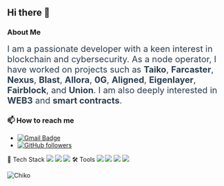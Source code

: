 ## Hi there 👋


### About Me
<span style="font-size: 20px; color: #2c3e50;">I am a passionate developer with a keen interest in blockchain and cybersecurity. As a node operator, I have worked on projects such as <strong>Taiko</strong>, <strong>Farcaster</strong>, <strong>Nexus</strong>, <strong>Blast</strong>, <strong>Allora</strong>, <strong>0G</strong>, <strong>Aligned</strong>, <strong>Eigenlayer</strong>, <strong>Fairblock</strong>, and <strong>Union</strong>. I am also deeply interested in <strong>WEB3</strong> and <strong>smart contracts</strong>.</span>

### 📫 How to reach me
- [![Gmail Badge](https://img.shields.io/badge/meowmeow240712@gmail-c14438?style=flat&logo=Gmail&logoColor=white&link=mailto:meowmeow240712@gmail)](mailto:meowmeow240712@gmail)
- [![GitHub followers](https://img.shields.io/github/followers/rkdeornr0414?label=Follow&style=social)](https://github.com/rkdeornr0414)


🔧 Tech Stack
<img src="https://img.shields.io/badge/c++-00599C.svg?style=for-the-badge&logo=c%2B%2B&logoColor=white" />
<img src="https://img.shields.io/badge/python-3776AB.svg?style=for-the-badge&logo=python&logoColor=white" />
<img src="https://img.shields.io/badge/linux-FCC624.svg?style=for-the-badge&logo=linux&logoColor=black" />
🛠 Tools
<img src="https://img.shields.io/badge/git-F05032.svg?style=for-the-badge&logo=git&logoColor=white" />
<img src="https://img.shields.io/badge/docker-2496ED.svg?style=for-the-badge&logo=docker&logoColor=white" />
<img src="https://img.shields.io/badge/Kubernetes-326CE5.svg?style=for-the-badge&logo=kubernetes&logoColor=white" />
<img src="https://img.shields.io/badge/kalilinux-557C94.svg?style=for-the-badge&logo=kalilinux&logoColor=white" />


![Chiko](https://github-readme-stats.vercel.app/api?username=rkdeornr0414&show_icons=true&theme=radical)

